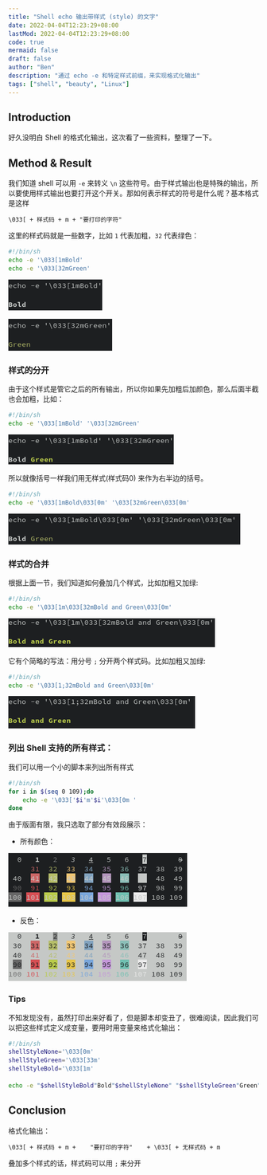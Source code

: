 ```yaml
---
title: "Shell echo 输出带样式 (style) 的文字"
date: 2022-04-04T12:23:29+08:00
lastMod: 2022-04-04T12:23:29+08:00
code: true
mermaid: false
draft: false
author: "Ben"
description: "通过 echo -e 和特定样式前缀，来实现格式化输出"
tags: ["shell", "beauty", "Linux"]
---
```


## Introduction

好久没明白 Shell 的格式化输出，这次看了一些资料，整理了一下。

## Method & Result

我们知道 shell 可以用 `-e` 来转义 `\n` 这些符号。由于样式输出也是特殊的输出，所以要使用样式输出也要打开这个开关。那如何表示样式的符号是什么呢？基本格式是这样

```
\033[ + 样式码 + m + "要打印的字符"
```

这里的样式码就是一些数字，比如 `1` 代表加粗，`32` 代表绿色：

```sh
#!/bin/sh
echo -e '\033[1mBold'
echo -e '\033[32mGreen'
```

![bold](./figures/bold.png)

![green](./figures/green.png)

### 样式的分开

由于这个样式是管它之后的所有输出，所以你如果先加粗后加颜色，那么后面半截也会加粗，比如：

```sh
#!/bin/sh
echo -e '\033[1mBold' '\033[32mGreen'
```

![bold_and_green_mixed](./figures/bold_and_green_mixed.png)

所以就像括号一样我们用无样式(样式码0) 来作为右半边的括号。

```sh
#!/bin/sh
echo -e '\033[1mBold\033[0m' '\033[32mGreen\033[0m'
```

![bold_and_green_seperated](./figures/bold_and_green_seperated.png)

### 样式的合并
根据上面一节，我们知道如何叠加几个样式，比如加粗又加绿:

```sh
#!/bin/sh
echo -e '\033[1m\033[32mBold and Green\033[0m'
```

![bold_and_green_together](./figures/bold_and_green_together.png)

它有个简略的写法：用分号 `;` 分开两个样式码。比如加粗又加绿:

```sh
#!/bin/sh
echo -e '\033[1;32mBold and Green\033[0m'
```

![bold_and_green_together_simpler](./figures/bold_and_green_together_simpler.png)


### 列出 Shell 支持的所有样式：

我们可以用一个小的脚本来列出所有样式

```sh
#!/bin/sh
for i in $(seq 0 109);do
    echo -e '\033['$i'm'$i'\033[0m '
done
```

由于版面有限，我只选取了部分有效段展示：

* 所有颜色：

![all_styles](./figures/all_styles.png)

* 反色：

![all_styles_reverse](./figures/all_styles_reverse.png)


### Tips

不知发现没有，虽然打印出来好看了，但是脚本却变丑了，很难阅读，因此我们可以把这些样式定义成变量，要用时用变量来格式化输出：

```sh
#!/bin/sh
shellStyleNone='\033[0m'
shellStyleGreen='\033[33m'
shellStyleBold='\033[1m'

echo -e "$shellStyleBold"Bold"$shellStyleNone" "$shellStyleGreen"Green"$shellStyleNone"
```

## Conclusion

格式化输出：

```
\033[ + 样式码 + m +    "要打印的字符"    + \033[ + 无样式码 + m
```

叠加多个样式的话，样式码可以用 `;` 来分开
